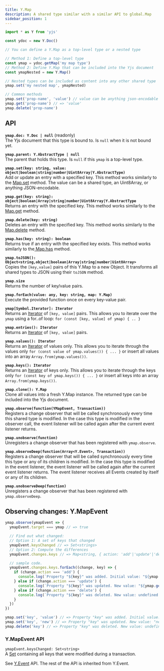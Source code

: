 ```yaml
---
title: Y.Map
description: A shared type similar with a similar API to global.Map
sidebar_position: 1
---
```


```javascript
import * as Y from 'yjs'

const ydoc = new Y.Doc()

// You can define a Y.Map as a top-level type or a nested type

// Method 1: Define a top-level type
const ymap = ydoc.getMap('my map type') 
// Method 2: Define Y.Map that can be included into the Yjs document
const ymapNested = new Y.Map()

// Nested types can be included as content into any other shared type
ymap.set('my nested map', ymapNested)

// Common methods
ymap.set('prop-name', 'value') // value can be anything json-encodable
ymap.get('prop-name') // => 'value'
ymap.delete('prop-name')
```

## API

**`ymap.doc: Y.Doc | null`** (readonly)\
The Yjs document that this type is bound to. Is `null` when it is not bound yet.

**`ymap.parent: Y.AbstractType | null`**\
The parent that holds this type. Is `null` if this `ymap` is a top-level type.

**`ymap.set(key: string, value: object|boolean|string|number|Uint8Array|Y.AbstractType)`**\
Add or update an entry with a specified key. This method works similarly to the [Map.set](https://developer.mozilla.org/en-US/docs/Web/JavaScript/Reference/Global\_Objects/Map/set) method. The value can be a shared type, an Uint8Array, or anything JSON-encodable.

**`ymap.get(key: string): object|boolean|Array|string|number|Uint8Array|Y.AbstractType`**\
Returns an entry with the specified key. This method works similarly to the [Map.get](https://developer.mozilla.org/en-US/docs/Web/JavaScript/Reference/Global\_Objects/Map/get) method.

**`ymap.delete(key: string)`**\
Deletes an entry with the specified key. This method works similarly to the [Map.delete](https://developer.mozilla.org/en-US/docs/Web/JavaScript/Reference/Global\_Objects/Map/delete) method.

**`ymap.has(key: string): boolean`**\
Returns true if an entry with the specified key exists. This method works similarly to the[ Map.has](https://developer.mozilla.org/en-US/docs/Web/JavaScript/Reference/Global\_Objects/Map/has) method.

**`ymap.toJSON(): Object<string,object|boolean|Array|string|number|Uint8Array>`**\
Copies the `[key,value]` pairs of this Y.Map to a new Object. It transforms all shared types to JSON using their `toJSON` method.

**`ymap.size`**\
Returns the number of key/value pairs.

**`ymap.forEach(value: any, key: string, map: Y.Map)`**\
Execute the provided function once on every key-value pair.

**`ymap[Symbol.Iterator]: Iterator`**\
Returns an [Iterator](https://developer.mozilla.org/en-US/docs/Web/JavaScript/Reference/Iteration\_protocols) of `[key, value]` pairs. This allows you to iterate over the `ymap` using a for..of loop: `for (const [key, value] of ymap) { .. }`

**`ymap.entries(): Iterator`**\
Returns an [Iterator](https://developer.mozilla.org/en-US/docs/Web/JavaScript/Reference/Iteration\_protocols) of `[key, value]` pairs.

**`ymap.values(): Iterator`**\
Returns an [Iterator](https://developer.mozilla.org/en-US/docs/Web/JavaScript/Reference/Iteration\_protocols) of values only. This allows you to iterate through the values only `for (const value of ymap.values()) { ... }` or insert all values into an array `Array.from(ymap.values())`.

**`ymap.keys(): Iterator`**\
Returns an [Iterator](https://developer.mozilla.org/en-US/docs/Web/JavaScript/Reference/Iteration\_protocols) of keys only. This allows you to iterate through the keys only `for (const key of ymap.keys()) { ... }` or insert all keys into an array `Array.from(ymap.keys())`.

**`ymap.clone(): Y.Map`**\
Clone all values into a fresh Y.Map instance. The returned type can be included into the Yjs document.

**`ymap.observe(function(YMapEvent, Transaction))`**\
Registers a change observer that will be called synchronously every time this shared type is modified. In the case this type is modified in the observer call, the event listener will be called again after the current event listener returns.

**`ymap.unobserve(function)`**\
Unregisters a change observer that has been registered with `ymap.observe`.

**`ymap.observeDeep(function(Array<Y.Event>, Transaction))`**\
Registers a change observer that will be called synchronously every time this type or any of its children is modified. In the case this type is modified in the event listener, the event listener will be called again after the current event listener returns. The event listener receives all Events created by itself or any of its children.

**`ymap.unobserveDeep(function)`**\
Unregisters a change observer that has been registered with `ymap.observeDeep`.

## Observing changes: Y.MapEvent

```javascript
ymap.observe(ymapEvent => {
  ymapEvent.target === ymap // => true

  // Find out what changed: 
  // Option 1: A set of keys that changed
  ymapEvent.keysChanged // => Set<strings>
  // Option 2: Compute the differences
  ymapEvent.changes.keys // => Map<string, { action: 'add'|'update'|'delete', oldValue: any}>

  // sample code.
  ymapEvent.changes.keys.forEach((change, key) => {
    if (change.action === 'add') {
      console.log(`Property "${key}" was added. Initial value: "${ymap.get(key)}".`)
    } else if (change.action === 'update') {
      console.log(`Property "${key}" was updated. New value: "${ymap.get(key)}". Previous value: "${change.oldValue}".`)
    } else if (change.action === 'delete') {
      console.log(`Property "${key}" was deleted. New value: undefined. Previous value: "${change.oldValue}".`)
    }
  })
})

ymap.set('key', 'value') // => Property "key" was added. Initial value: "value".
ymap.set('key', 'new') // => Property "key" was updated. New value: "new". Previous value: "value".
ymap.delete('key') // => Property "key" was deleted. New value: undefined. Previous Value: "new".
```

### Y.MapEvent API

`ymapEvent.keysChanged: Set<string>`\
A [Set](https://developer.mozilla.org/en-US/docs/Web/JavaScript/Reference/Global\_Objects/Set) containing all keys that were modified during a transaction.

See [Y.Event](../y.event.md) API. The rest of the API is inherited from Y.Event.
